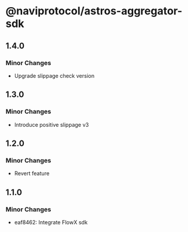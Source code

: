 # @naviprotocol/astros-aggregator-sdk

## 1.4.0

### Minor Changes

- Upgrade slippage check version

## 1.3.0

### Minor Changes

- Introduce positive slippage v3

## 1.2.0

### Minor Changes

- Revert feature

## 1.1.0

### Minor Changes

- eaf8462: Integrate FlowX sdk
